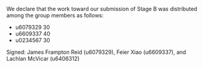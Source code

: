 We declare that the work toward our submission of Stage B was distributed among the group members as follows:

* u6079329 30
* u6609337 40
* u0234567 30

Signed: James Frampton Reid (u6079329), Feier Xiao (u6609337), and Lachlan McVicar (u6406312)
